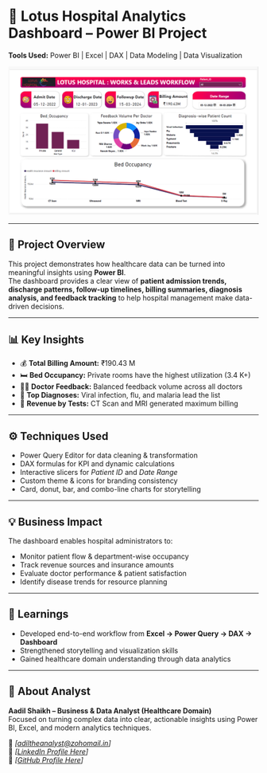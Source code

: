 # 🏥 Lotus Hospital Analytics Dashboard – Power BI Project  

**Tools Used:** Power BI | Excel | DAX | Data Modeling | Data Visualization  

![Dashboard Preview](Dashboards_Screenshort.png)


---

## 📘 Project Overview  

This project demonstrates how healthcare data can be turned into meaningful insights using **Power BI**.  
The dashboard provides a clear view of **patient admission trends, discharge patterns, follow-up timelines, billing summaries, diagnosis analysis, and feedback tracking** to help hospital management make data-driven decisions.

---

## 📊 Key Insights  

- 💰 **Total Billing Amount:** ₹190.43 M  
- 🛏️ **Bed Occupancy:** Private rooms have the highest utilization (3.4 K+)  
- 👩‍⚕️ **Doctor Feedback:** Balanced feedback volume across all doctors  
- 🦠 **Top Diagnoses:** Viral infection, flu, and malaria lead the list  
- 🧾 **Revenue by Tests:** CT Scan and MRI generated maximum billing  

---

## ⚙️ Techniques Used  

- Power Query Editor for data cleaning & transformation  
- DAX formulas for KPI and dynamic calculations  
- Interactive slicers for *Patient ID* and *Date Range*  
- Custom theme & icons for branding consistency  
- Card, donut, bar, and combo-line charts for storytelling  

---

## 💡 Business Impact  

The dashboard enables hospital administrators to:  
- Monitor patient flow & department-wise occupancy  
- Track revenue sources and insurance amounts  
- Evaluate doctor performance & patient satisfaction  
- Identify disease trends for resource planning  

---

## 🧠 Learnings  

- Developed end-to-end workflow from **Excel → Power Query → DAX → Dashboard**  
- Strengthened storytelling and visualization skills  
- Gained healthcare domain understanding through data analytics  

---

## 👤 About Analyst  

**Aadil Shaikh – Business & Data Analyst (Healthcare Domain)**  
Focused on turning complex data into clear, actionable insights using Power BI, Excel, and modern analytics techniques.  

📧 *[adiltheanalyst@zohomail.in]*  
🔗 *[[LinkedIn Profile Here](https://www.linkedin.com/in/aadil-shaikh-2a0596106/)]*  
💼 *[[GitHub Profile Here](https://github.com/Ady969)]*  
